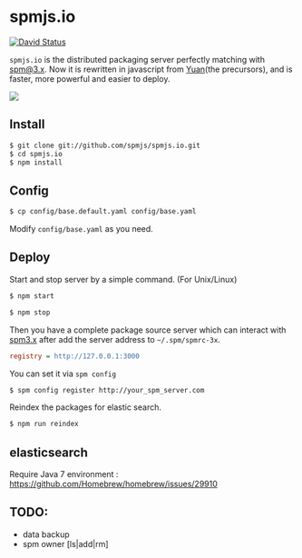 # spmjs.io

[![David Status](http://img.shields.io/david/spmjs/spmjs.io.svg?style=flat)](https://david-dm.org/spmjs/spmjs.io)

`spmjs.io` is the distributed packaging server perfectly matching with [spm@3.x](https://github.com/spmjs/spm/tree/master). Now it is rewritten in javascript from [Yuan](https://github.com/spmjs/yuan/)(the precursors), and is faster, more powerful and easier to deploy.

![](https://i.alipayobjects.com/i/localhost/png/201404/2YQxOTYoFp.png)

## Install

```bash
$ git clone git://github.com/spmjs/spmjs.io.git
$ cd spmjs.io
$ npm install
```

## Config

```bash
$ cp config/base.default.yaml config/base.yaml
```

Modify `config/base.yaml` as you need.

## Deploy

Start and stop server by a simple command. (For Unix/Linux)

```bash
$ npm start
```

```bash
$ npm stop
```

Then you have a complete package source server which can interact with [spm3.x](https://github.com/spmjs/spm/tree/master) after add the server address to `~/.spm/spmrc-3x`.

```ini
registry = http://127.0.0.1:3000
```

You can set it via `spm config`

```bash
$ spm config register http://your_spm_server.com
```

Reindex the packages for elastic search.

```bash
$ npm run reindex
```

## elasticsearch

Require Java 7 environment : https://github.com/Homebrew/homebrew/issues/29910

## TODO:

- data backup
- spm owner [ls|add|rm]
